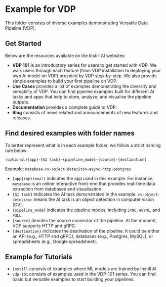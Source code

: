 # Example for VDP

This folder consists of diverse examples demonstrating Versatile Data Pipeline (VDP). 

## Get Started

Below are the resources available on the Instill AI websites:
- **VDP 101** is an introductory series for users to get started with VDP. We walk users through each feature (from VDP installation to deploying your own AI model on VDP) provided by VDP step-by-step. We also provide simple examples to build your first pipeline on VDP.
- **Use Cases** provides a list of examples demonstrating the diversity and versatility of VDP. You can find pipeline examples built for different AI tasks and apps that help to store, analyze, and visualise the pipeline outputs.
- **Documentation** provides a complete guide to VDP.
- **Blog** consists of news related and announcements of new features and releases. 

## Find desired examples with folder names

To better represent what is in each example folder, we follow a strict naming rule below:

`(optional){app}-{AI task}-{pipeline_mode}-{source}-{destination}`

Example:
`metabase-cv-object-deteciton-async-http-postgres`

- `{app}(optional)` indicates the app used in this example. For instance, `metabase` is an online interactive front-end that provides real-time data extraction from databases and visualisation.
- `{AI task}` indicates the AI task demonstrated in the example. `cv-object-deteciton` means the AI task is an object detection in computer vision (CV).  
- `{pipeline_mode}` indicates the pipeline modes, including `SYNC`, `ASYNC`, and `PULL`.
- `{source}` denotes the source connector of the pipeline. At the moment, VDP supports HTTP and gRPC.
- `{destination}` indicates the destination of the pipeline. It could be either an API (e.g., HTTP and gRPC), databases (e.g., Postgres, MySQL), or spreadsheets (e.g., Google spreadsheet).

## Example for Tutorials
- `instill` consists of examples where ML models are trained by Instill AI.
- `vdp-101` consists of examples used in the VDP-101 series. You can find basic but versatile examples to start building your pipelines.